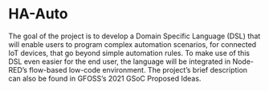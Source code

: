 # HA-Auto 
The goal of the project is to develop a Domain Specific Language (DSL) that will enable users to program complex 
automation scenarios, for connected IoT devices, that go beyond simple automation rules. To make use of this DSL even 
easier for the end user, the language will be integrated in Node-RED’s flow-based low-code environment.
The project’s brief description can also be found in GFOSS’s 2021 GSoC Proposed Ideas.